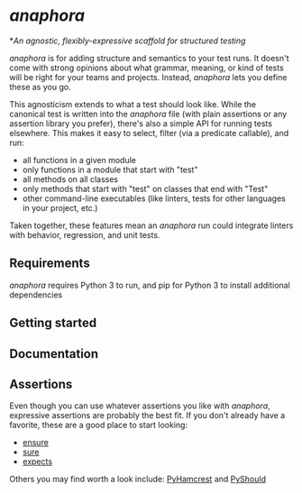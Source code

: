 _anaphora_
==========

**An agnostic, flexibly-expressive scaffold for structured testing*

_anaphora_ is for adding structure and semantics to your test runs. It doesn't come with strong opinions about what grammar, meaning, or kind of tests will be right for your teams and projects. Instead, _anaphora_ lets you define these as you go.

This agnosticism extends to what a test should look like. While the canonical test is written into the _anaphora_ file (with plain assertions or any assertion library you prefer), there's also a simple API for running tests elsewhere. This makes it easy to select, filter (via a predicate callable), and run:
* all functions in a given module
* only functions in a module that start with "test"
* all methods on all classes
* only methods that start with "test" on classes that end with "Test"
* other command-line executables (like linters, tests for other languages in your project, etc.)

Taken together, these features mean an _anaphora_ run could integrate linters with behavior, regression, and unit tests.

## Requirements
_anaphora_ requires Python 3 to run, and pip for Python 3 to install additional dependencies

## Getting started

## Documentation

## Assertions
Even though you can use whatever assertions you like with _anaphora_, expressive assertions are probably the best fit. If you don't already have a favorite, these are a good place to start looking:
- [ensure][ensure]
- [sure][sure]
- [expects][expects]

Others you may find worth a look include: [PyHamcrest][PyHamcrest] and [PyShould][PyShould]

[ensure]: https://github.com/kislyuk/ensure
[sure]: https://github.com/gabrielfalcao/sure
[expects]: https://github.com/jaimegildesagredo/expects
[PyHamcrest]: https://github.com/hamcrest/PyHamcrest
[PyShould]: https://github.com/drslump/pyshould
